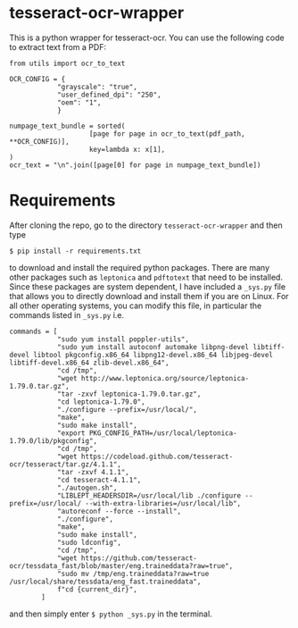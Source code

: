 # tesseract-ocr-wrapper
This is a python wrapper for tesseract-ocr. You can use the following code to extract text from a PDF:


```
from utils import ocr_to_text

OCR_CONFIG = {
            "grayscale": "true",
            "user_defined_dpi": "250",
            "oem": "1",
            }

numpage_text_bundle = sorted(
                    [page for page in ocr_to_text(pdf_path, **OCR_CONFIG)],
                    key=lambda x: x[1],
)
ocr_text = "\n".join([page[0] for page in numpage_text_bundle])
```

# Requirements

After cloning the repo, go to the directory `tesseract-ocr-wrapper` and then type
```
$ pip install -r requirements.txt
```
to download and install the required python packages. There are many other packages such as `leptonica` and `pdftotext` that need to be installed.
Since these packages are system dependent, I have included a `_sys.py` file that allows you 
to directly download and install them if you are on Linux. For all other operating systems, you can modify this file, in particular the commands listed in `_sys.py` i.e.

```
commands = [
            "sudo yum install poppler-utils",
            "sudo yum install autoconf automake libpng-devel libtiff-devel libtool pkgconfig.x86_64 libpng12-devel.x86_64 libjpeg-devel libtiff-devel.x86_64 zlib-devel.x86_64",
            "cd /tmp",
            "wget http://www.leptonica.org/source/leptonica-1.79.0.tar.gz",
            "tar -zxvf leptonica-1.79.0.tar.gz",
            "cd leptonica-1.79.0",
            "./configure --prefix=/usr/local/",
            "make",
            "sudo make install",
            "export PKG_CONFIG_PATH=/usr/local/leptonica-1.79.0/lib/pkgconfig",
            "cd /tmp",
            "wget https://codeload.github.com/tesseract-ocr/tesseract/tar.gz/4.1.1",
            "tar -zxvf 4.1.1",
            "cd tesseract-4.1.1",
            "./autogen.sh",
            "LIBLEPT_HEADERSDIR=/usr/local/lib ./configure --prefix=/usr/local/ --with-extra-libraries=/usr/local/lib",
            "autoreconf --force --install",
            "./configure",
            "make",
            "sudo make install",
            "sudo ldconfig",
            "cd /tmp",
            "wget https://github.com/tesseract-ocr/tessdata_fast/blob/master/eng.traineddata?raw=true",
            "sudo mv /tmp/eng.traineddata?raw=true /usr/local/share/tessdata/eng_fast.traineddata",
            f"cd {current_dir}",
        ]
```
and then simply enter `$ python _sys.py` in the terminal. 
